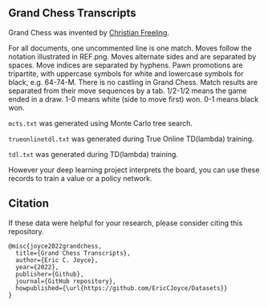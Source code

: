 ## Grand Chess Transcripts

Grand Chess was invented by [Christian Freeling](https://www.mindsports.nl/index.php/arena/grand-chess).

For all documents, one uncommented line is one match. Moves follow the notation illustrated in REF.png. Moves alternate sides and are separated by spaces. Move indices are separated by hyphens. Pawn promotions are tripartite, with uppercase symbols for white and lowercase symbols for black, e.g. 64-74-M. There is no castling in Grand Chess. Match results are separated from their move sequences by a tab. 1/2-1/2 means the game ended in a draw. 1-0 means white (side to move first) won. 0-1 means black won.

`mcts.txt` was generated using Monte Carlo tree search.

`trueonlinetdl.txt` was generated during True Online TD(lambda) training.

`tdl.txt` was generated during TD(lambda) training.

However your deep learning project interprets the board, you can use these records to train a value or a policy network.

## Citation

If these data were helpful for your research, please consider citing this repository.

```
@misc{joyce2022grandchess,
  title={Grand Chess Transcripts},
  author={Eric C. Joyce},
  year={2022},
  publisher={Github},
  journal={GitHub repository},
  howpublished={\url{https://github.com/EricCJoyce/Datasets}}
}
```
